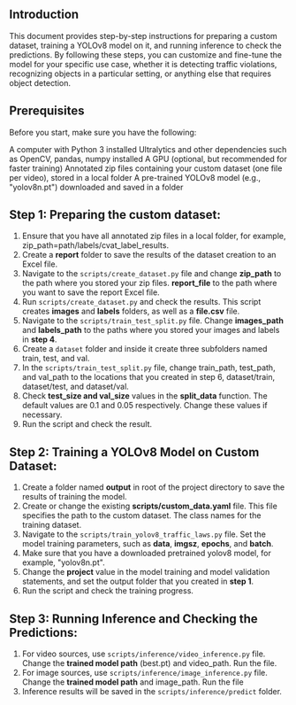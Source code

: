 ## Introduction
This document provides step-by-step instructions for preparing a custom dataset, training a YOLOv8 model on it, and running inference to check the predictions. By following these steps, you can customize and fine-tune the model for your specific use case, whether it is detecting traffic violations, recognizing objects in a particular setting, or anything else that requires object detection.

## Prerequisites
Before you start, make sure you have the following:

A computer with Python 3 installed
Ultralytics and other dependencies such as OpenCV, pandas, numpy installed
A GPU (optional, but recommended for faster training)
Annotated zip files containing your custom dataset (one file per video), stored in a local folder
A pre-trained YOLOv8 model (e.g., "yolov8n.pt") downloaded and saved in a folder

## Step 1: Preparing the custom dataset:
1. Ensure that you have all annotated zip files in a local folder, for example, zip_path=path/labels/cvat_label_results.
2. Create a **report** folder to save the results of the dataset creation to an Excel file.
3. Navigate to the `scripts/create_dataset.py` file and change **zip_path** to the path where you stored your zip files. 
   **report_file** to the path where you want to save the report Excel file.
4. Run `scripts/create_dataset.py` and check the results. This script creates **images** and **labels** folders, as well as a **file.csv** file.
5. Navigate to the `scripts/train_test_split.py` file. Change **images_path** and **labels_path** to the paths where you stored your images and labels in **step 4**.
6. Create a `dataset` folder and inside it create three subfolders named train, test, and val.
7. In the `scripts/train_test_split.py` file, change train_path, test_path, and val_path to the locations that you created in step 6, dataset/train, dataset/test, and dataset/val.
8. Check **test_size and val_size** values in the **split_data** function. The default values are 0.1 and 0.05 respectively. Change these values if necessary.
9. Run the script and check the result.

## Step 2: Training a YOLOv8 Model on Custom Dataset:
1. Create a folder named **output** in root of the project directory to save the results of training the model.
2. Create or change the existing **scripts/custom_data.yaml** file. This file specifies the path to the custom dataset. The class names for the training dataset.
3. Navigate to the `scripts/train_yolov8_traffic_laws.py` file. Set the model training parameters, such as **data**, **imgsz**, **epochs**, and **batch**. 
4. Make sure that you have a downloaded pretrained yolov8 model, for example, "yolov8n.pt". 
5. Change the **project** value in the model training and model validation statements, and set the output folder that you created in **step 1**.
6. Run the script and check the training progress.

## Step 3: Running Inference and Checking the Predictions:
1. For video sources, use `scripts/inference/video_inference.py` file. Change the **trained model path** (best.pt) and video_path. Run the file.
2. For image sources, use `scripts/inference/image_inference.py` file. Change the **trained model path** and image_path. Run the file
3. Inference results will be saved in the `scripts/inference/predict` folder. 
